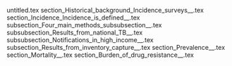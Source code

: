 untitled.tex
section_Historical_background_Incidence_surveys__.tex
section_Incidence_Incidence_is_defined__.tex
subsection_Four_main_methods_subsubsection__.tex
subsubsection_Results_from_national_TB__.tex
subsubsection_Notifications_in_high_income__.tex
subsection_Results_from_inventory_capture__.tex
section_Prevalence__.tex
section_Mortality__.tex
section_Burden_of_drug_resistance__.tex
